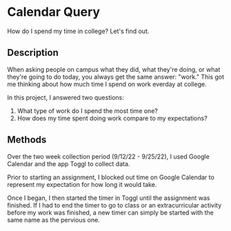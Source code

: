 # Calendar Query
How do I spend my time in college? Let's find out. 

## Description
When asking people on campus what they did, what they're doing, or what they're going to do today, 
you always get the same answer: "work." This got me thinking about how much time I spend on work everday at college. 

In this project, I answered two questions:
1. What type of work do I spend the most time one?
2. How does my time spent doing work compare to my expectations?

## Methods
Over the two week collection period (9/12/22 - 9/25/22), I used Google Calendar and the app Toggl to collect data.

Prior to starting an assignment, I blocked out time on Google Calendar to represent my expectation
for how long it would take.

Once I began, I then started the timer in Toggl until the assignment was finished. 
If I had to end the timer to go to class or an extracurricular activity before my work was finished, 
a new timer can simply be started with the same name as the pervious one. 
